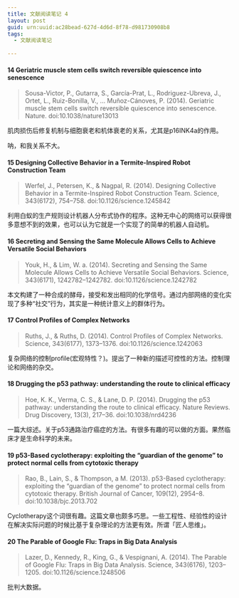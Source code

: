 ```yaml
---
title: 文献阅读笔记 4
layout: post
guid: urn:uuid:ac28bead-627d-4d6d-8f78-d981730908b8
tags:
  - 文献阅读笔记
  
---
```



#### 14 Geriatric muscle stem cells switch reversible quiescence into senescence
> Sousa-Victor, P., Gutarra, S., García-Prat, L., Rodriguez-Ubreva, J., Ortet, L., Ruiz-Bonilla, V., … Muñoz-Cánoves, P. (2014). Geriatric muscle stem cells switch reversible quiescence into senescence. Nature. doi:10.1038/nature13013

肌肉损伤后修复机制与细胞衰老和机体衰老的关系，尤其是p16INK4a的作用。

呐，和我关系不大。

#### 15 Designing Collective Behavior in a Termite-Inspired Robot Construction Team
> Werfel, J., Petersen, K., & Nagpal, R. (2014). Designing Collective Behavior in a Termite-Inspired Robot Construction Team. Science, 343(6172), 754–758. doi:10.1126/science.1245842

利用白蚁的生产规则设计机器人分布式协作的程序。这种无中心的网络可以获得很多意想不到的效果，也可以认为它就是一个实现了的简单的机器人自动机。

#### 16 Secreting and Sensing the Same Molecule Allows Cells to Achieve Versatile Social Behaviors
> Youk, H., & Lim, W. a. (2014). Secreting and Sensing the Same Molecule Allows Cells to Achieve Versatile Social Behaviors. Science, 343(6171), 1242782–1242782. doi:10.1126/science.1242782

本文构建了一种合成的酵母，接受和发出相同的化学信号。通过内部网络的变化实现了多种“社交”行为，其实是一种统计意义上的群体行为。

#### 17 Control Profiles of Complex Networks
> Ruths, J., & Ruths, D. (2014). Control Profiles of Complex Networks. Science, 343(6177), 1373–1376. doi:10.1126/science.1242063

复杂网络的控制profile(宏观特性？)。提出了一种新的描述可控性的方法。控制理论和网络的杂交。

#### 18 Drugging the p53 pathway: understanding the route to clinical efficacy
> Hoe, K. K., Verma, C. S., & Lane, D. P. (2014). Drugging the p53 pathway: understanding the route to clinical efficacy. Nature Reviews. Drug Discovery, 13(3), 217–36. doi:10.1038/nrd4236

一篇大综述。关于p53通路治疗癌症的方法。有很多有趣的可以做的方面。果然临床才是生命科学的未来。

#### 19 p53-Based cyclotherapy: exploiting the “guardian of the genome” to protect normal cells from cytotoxic therapy
> Rao, B., Lain, S., & Thompson, a M. (2013). p53-Based cyclotherapy: exploiting the “guardian of the genome” to protect normal cells from cytotoxic therapy. British Journal of Cancer, 109(12), 2954–8. doi:10.1038/bjc.2013.702

Cyclotherapy这个词很有趣。这篇文章也颇多巧思。一些工程性、经验性的设计在解决实际问题的时候比基于复杂理论的方法更有效。所谓「匠人思维」。

#### 20 The Parable of Google Flu: Traps in Big Data Analysis
> Lazer, D., Kennedy, R., King, G., & Vespignani, A. (2014). The Parable of Google Flu: Traps in Big Data Analysis. Science, 343(6176), 1203–1205. doi:10.1126/science.1248506

批判大数据。